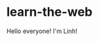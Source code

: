 # learn-the-web
<!DOCTYPE html>
<html>
<head>
</head>
<body>
	<div>
		Hello everyone! I'm Linh!
	</div>
</body>
</html>
